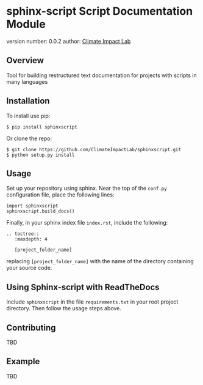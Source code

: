 sphinx-script Script Documentation Module
=========================================

version number: 0.0.2
author: [Climate Impact Lab](http://impactlab.org)

Overview
--------

Tool for building restructured text documentation for projects with scripts in many languages

Installation
------------

To install use pip:

    $ pip install sphinxscript


Or clone the repo:

    $ git clone https://github.com/ClimateImpactLab/sphinxscript.git
    $ python setup.py install

Usage
-----

Set up your repository using sphinx. Near the top of the `conf.py` configuration 
file, place the following lines:

    
    import sphinxscript
    sphinxscript.build_docs()

Finally, in your sphinx index file `index.rst`, include the following:

    .. toctree::
       :maxdepth: 4

       [project_folder_name]

replacing `[project_folder_name]` with the name of the directory containing your 
source code.


Using Sphinx-script with ReadTheDocs
------------------------------------

Include `sphinxscript` in the file `requirements.txt` in your root project 
directory. Then follow the usage steps above.


    
Contributing
------------

TBD

Example
-------

TBD